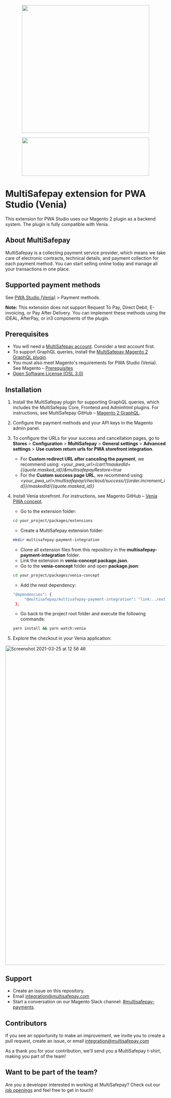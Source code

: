 <p align="center">
  <img src="https://www.multisafepay.com/img/multisafepaylogo.svg" width="400px" position="center">
</p>

<p align="center">
  <img src="https://docs.multisafepay.com/logo/Plugins/Magento_PWA.svg" width="400px" height="120px" position="center">
</p>

# MultiSafepay extension for PWA Studio (Venia)
This extension for PWA Studio uses our Magento 2 plugin as a backend system. The plugin is fully compatible with Venia.

## About MultiSafepay 

MultiSafepay is a collecting payment service provider, which means we take care of electronic contracts, technical details, and payment collection for each payment method. You can start selling online today and manage all your transactions in one place.

## Supported payment methods
See [PWA Studio (Venia)](https://docs.multisafepay.com/docs/pwa-studio-venia) > Payment methods.

**Note:** This extension does not support Request To Pay, Direct Debit, E-invoicing, or Pay After Delivery. You can implement these methods using the iDEAL, AfterPay, or in3 components of the plugin.

## Prerequisites

- You will need a [MultiSafepay account](https://testmerchant.multisafepay.com/signup). Consider a test account first.
- To support GraphQL queries, install the <a href="https://github.com/MultiSafepay/magento2-graphql" target="_blank">MultiSafepay Magento 2 GraphQL plugin</a>.
- You must also meet Magento's requirements for PWA Studio (Venia). See Magento – <a href="https://magento.github.io/pwa-studio/venia-pwa-concept/setup/#prerequisites" target="_blank">Prerequisites</a>
- [Open Software License (OSL 3.0)](https://github.com/MultiSafepay/Magento2Msp/blob/master/LICENSE.md)

## Installation

1. Install the MultiSafepay plugin for supporting GraphQL queries, which includes the MultiSafepay Core, Frontend and Adminhtml plugins. For instructions, see MultiSafepay GitHub – <a href="https://github.com/MultiSafepay/magento2-graphql" target="_blank">Magento 2 GraphQL</a>.    
2. Configure the payment methods and your API keys in the Magento admin panel.
3. To configure the URLs for your success and cancellation pages, go to **Stores** > **Configuration** > **MultiSafepay** > **General settings** > **Advanced settings** > **Use custom return urls for PWA storefront integration**.
    - For **Custom redirect URL after canceling the payment**, we recommend using: *<your_pwa_url>/cart?maskedId={{quote.masked_id}}&multisafepayRestore=true*
    - For the **Custom success page URL**, we recommend using: *<your_pwa_url>/multisafepay/checkout/success/{{order.increment_id}}/maskedId/{{quote.masked_id}}*
4. Install Venia storefront. For instructions, see Magento GitHub – <a href="https://magento.github.io/pwa-studio/venia-pwa-concept/setup/" target="_blank">Venia PWA concept</a>.
    - Go to the extension folder:
   ```bash 
   cd your_project/packages/extensions
   ```
   - Create a MultiSafepay extension folder:
   ```bash 
   mkdir multisafepay-payment-integration
   ```
   - Clone all extension files from this repository in the **multisafepay-payment-integration** folder.
   - Link the extension in **venia-concept package.json**.   
   - Go to the **venia-concept** folder and open **package.json**:
   
   ```bash 
   cd your_project/packages/venia-concept
   ```
   
   - Add the next dependency:
   
   ```bash 
   "dependencies": {
        "@multisafepay/multisafepay-payment-integration": "link:../extensions/multisafepay-payment-integration"
    },
   ```
   
   - Go back to the project root folder and execute the following commands:
   ```bash 
   yarn install && yarn watch:venia
   ```
5. Explore the checkout in your Venia application:
 <img width="1000" alt="Screenshot 2021-03-25 at 12 56 46" src="https://user-images.githubusercontent.com/78361324/112469889-4a728100-8d6a-11eb-98dd-7429f1154952.png">

## Support

- Create an issue on this repository. 
- Email <a href="mailto:integration@multisafepay.com">integration@multisafepay.com</a>
- Start a conversation on our Magento Slack channel: [#multisafepay-payments](https://magentocommeng.slack.com/messages/multisafepay-payments/).

## Contributors

If you see an opportunity to make an improvement, we invite you to create a pull request, create an issue, or email <integration@multisafepay.com> 

As a thank you for your contribution, we'll send you a MultiSafepay t-shirt, making you part of the team!

## Want to be part of the team?

Are you a developer interested in working at MultiSafepay? Check out our [job openings](https://www.multisafepay.com/careers/#jobopenings) and feel free to get in touch!
